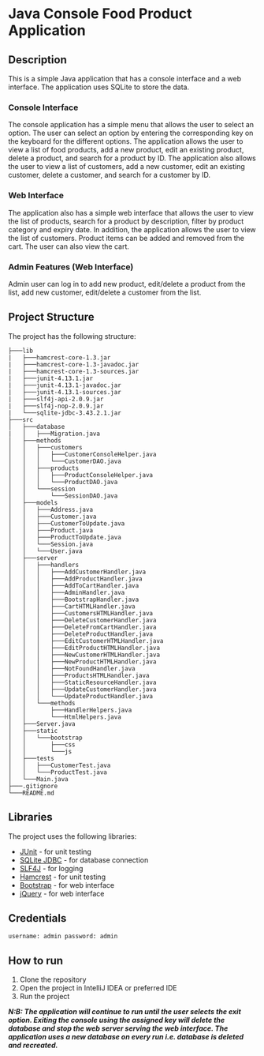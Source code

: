 # Java Console Food Product Application
## Description
This is a simple Java application that has a console interface and a web interface. 
The application uses SQLite to store the data.

### Console Interface
The console application has a simple menu that allows the user to select an option.
The user can select an option by entering the corresponding key on the keyboard for the different options.
The application allows the user to view a list of food products, add a new product,
edit an existing product, delete a product, and search for a product by ID.
The application also allows the user to view a list of customers, add a new customer,
edit an existing customer, delete a customer, and search for a customer by ID.

### Web Interface
The application also has a simple web interface that allows the user to view the list of products,
search for a product by description, filter by product category and expiry date. In addition, 
the application allows the user to view the list of customers. Product items can be added and 
removed from the cart. The user can also view the cart.

### Admin Features (Web Interface)
Admin user can log in to add new product, edit/delete a product from the list, 
add new customer, edit/delete a customer from the list.

## Project Structure
The project has the following structure:
```
├───lib
|   ├───hamcrest-core-1.3.jar
|   ├───hamcrest-core-1.3-javadoc.jar
|   ├───hamcrest-core-1.3-sources.jar
|   ├───junit-4.13.1.jar
|   ├───junit-4.13.1-javadoc.jar
|   ├───junit-4.13.1-sources.jar
|   ├───slf4j-api-2.0.9.jar
|   ├───slf4j-nop-2.0.9.jar
|   └───sqlite-jdbc-3.43.2.1.jar
├───src
│   ├───database
|   │   ├───Migration.java
│   ├───methods
│   │   ├───customers
│   │   │   ├───CustomerConsoleHelper.java
│   │   │   └───CustomerDAO.java
│   │   ├───products
│   │   │   ├───ProductConsoleHelper.java
│   │   │   └───ProductDAO.java
│   │   └───session
│   │       └───SessionDAO.java
│   ├───models
│   │   ├───Address.java
│   │   ├───Customer.java
│   │   ├───CustomerToUpdate.java
│   │   ├───Product.java
│   │   ├───ProductToUpdate.java
│   │   └───Session.java
│   │   └───User.java
│   ├───server
│   │   ├───handlers
│   │   │   ├───AddCustomerHandler.java
│   │   │   ├───AddProductHandler.java
│   │   │   ├───AddToCartHandler.java
│   │   │   ├───AdminHandler.java
│   │   │   ├───BootstrapHandler.java
│   │   │   ├───CartHTMLHandler.java
│   │   │   ├───CustomersHTMLHandler.java
│   │   │   ├───DeleteCustomerHandler.java
│   │   │   ├───DeleteFromCartHandler.java
│   │   │   ├───DeleteProductHandler.java
│   │   │   ├───EditCustomerHTMLHandler.java
│   │   │   ├───EditProductHTMLHandler.java
│   │   │   ├───NewCustomerHTMLHandler.java
│   │   │   ├───NewProductHTMLHandler.java
│   │   │   ├───NotFoundHandler.java
│   │   │   ├───ProductsHTMLHandler.java
│   │   │   ├───StaticResourceHandler.java
│   │   │   ├───UpdateCustomerHandler.java
│   │   │   └───UpdateProductHandler.java
│   │   └───methods
│   │       ├───HandlerHelpers.java
│   │       └───HtmlHelpers.java
│   ├───Server.java
│   ├───static
│   │   └───bootstrap
│   │       ├───css
│   │       └───js
│   ├───tests
│   │   ├───CustomerTest.java
│   │   └───ProductTest.java
│   └───Main.java
├───.gitignore
└───README.md
```

## Libraries
The project uses the following libraries:
- [JUnit](https://junit.org/junit5/) - for unit testing
- [SQLite JDBC](https://github.com/xerial/sqlite-jdbc/releases) - for database connection
- [SLF4J](http://www.slf4j.org/) - for logging
- [Hamcrest](http://hamcrest.org/JavaHamcrest/) - for unit testing
- [Bootstrap](https://getbootstrap.com/) - for web interface
- [jQuery](https://jquery.com/) - for web interface

## Credentials
`
username: admin
password: admin
`

## How to run
1. Clone the repository
2. Open the project in IntelliJ IDEA or preferred IDE
3. Run the project

***N:B: The application will continue to run until the user selects the exit option.
Exiting the console using the assigned key will delete the database and stop the
web server serving the web interface. The application uses a new database on every run
i.e. database is deleted and recreated.***